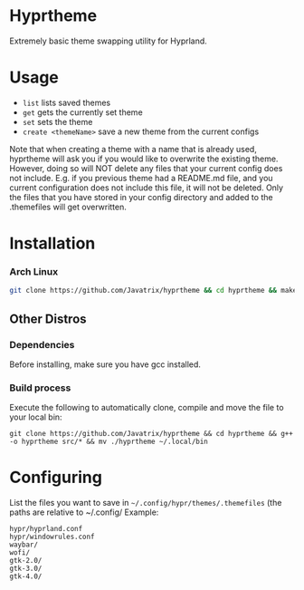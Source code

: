 # Hyprtheme
Extremely basic theme swapping utility for Hyprland.

# Usage
- `list` lists saved themes
- `get` gets the currently set theme
- `set` sets the theme
- `create <themeName>` save a new theme from the current configs

Note that when creating a theme with a name that is already used, hyprtheme will ask you if you would like to overwrite the existing theme.
However, doing so will NOT delete any files that your current config does not include. E.g. if you previous theme had a README.md file,
and you current configuration does not include this file, it will not be deleted. Only the files that you have stored in your config directory
and added to the .themefiles will get overwritten.

# Installation
### Arch Linux
```sh
git clone https://github.com/Javatrix/hyprtheme && cd hyprtheme && makepkg -si
```

## Other Distros
### Dependencies
Before installing, make sure you have gcc installed.
### Build process
Execute the following to automatically clone, compile and move the file to your local bin:
```
git clone https://github.com/Javatrix/hyprtheme && cd hyprtheme && g++ -o hyprtheme src/* && mv ./hyprtheme ~/.local/bin
```

# Configuring
List the files you want to save in `~/.config/hypr/themes/.themefiles` (the paths are relative to ~/.config/
Example:
```
hypr/hyprland.conf
hypr/windowrules.conf
waybar/
wofi/
gtk-2.0/
gtk-3.0/
gtk-4.0/
```

